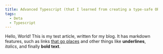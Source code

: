 ```yaml
---
title: Advanced Typescript (that I learned from creating a type-safe ORM)
tags:
  - Deta
  - Typescript
---
```


Hello, World! This is my test article, written for my blog. It has markdown features, such as links [that go places](https://example.com/) and other things like **underlines**, _italics_, and finally **bold text**.
